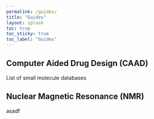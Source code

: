 ```yaml
---
permalink: /guides/
title: "Guides"
layout: splash
toc: true
toc_sticky: true
toc_label: "Guides"
---
```


## Computer Aided Drug Design (CAAD)

List of small molecule databases

## Nuclear Magnetic Resonance (NMR)

asadf